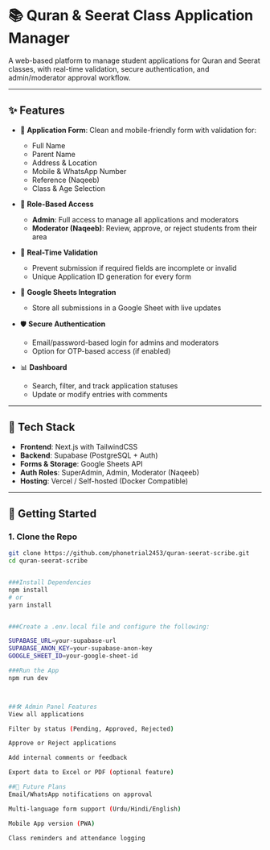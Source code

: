 # 📚 Quran & Seerat Class Application Manager

A web-based platform to manage student applications for Quran and Seerat classes, with real-time validation, secure authentication, and admin/moderator approval workflow.

---

## ✨ Features

- 📝 **Application Form**: Clean and mobile-friendly form with validation for:
  - Full Name
  - Parent Name
  - Address & Location
  - Mobile & WhatsApp Number
  - Reference (Naqeeb)
  - Class & Age Selection

- 🔐 **Role-Based Access**
  - **Admin**: Full access to manage all applications and moderators
  - **Moderator (Naqeeb)**: Review, approve, or reject students from their area

- 🔄 **Real-Time Validation**
  - Prevent submission if required fields are incomplete or invalid
  - Unique Application ID generation for every form

- 🧾 **Google Sheets Integration**
  - Store all submissions in a Google Sheet with live updates

- 🛡️ **Secure Authentication**
  - Email/password-based login for admins and moderators
  - Option for OTP-based access (if enabled)

- 📊 **Dashboard**
  - Search, filter, and track application statuses
  - Update or modify entries with comments

---

## 🔧 Tech Stack

- **Frontend**: Next.js with TailwindCSS
- **Backend**: Supabase (PostgreSQL + Auth)
- **Forms & Storage**: Google Sheets API
- **Auth Roles**: SuperAdmin, Admin, Moderator (Naqeeb)
- **Hosting**: Vercel / Self-hosted (Docker Compatible)

---

## 🚀 Getting Started

### 1. Clone the Repo

```bash
git clone https://github.com/phonetrial2453/quran-seerat-scribe.git
cd quran-seerat-scribe


###Install Dependencies
npm install
# or
yarn install


###Create a .env.local file and configure the following:

SUPABASE_URL=your-supabase-url
SUPABASE_ANON_KEY=your-supabase-anon-key
GOOGLE_SHEET_ID=your-google-sheet-id

###Run the App
npm run dev



##🛠️ Admin Panel Features
View all applications

Filter by status (Pending, Approved, Rejected)

Approve or Reject applications

Add internal comments or feedback

Export data to Excel or PDF (optional feature)

##📌 Future Plans
Email/WhatsApp notifications on approval

Multi-language form support (Urdu/Hindi/English)

Mobile App version (PWA)

Class reminders and attendance logging

